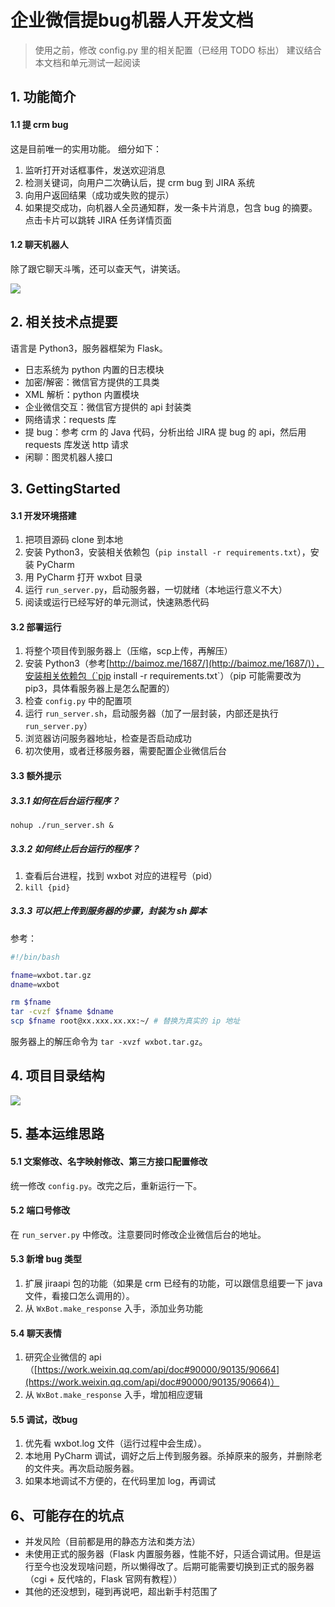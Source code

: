 # 企业微信提bug机器人开发文档

> 使用之前，修改 config.py 里的相关配置（已经用 TODO 标出）
> 建议结合本文档和单元测试一起阅读


## 1. 功能简介
#### 1.1 提 crm bug
这是目前唯一的实用功能。
细分如下：
1. 监听打开对话框事件，发送欢迎消息
2. 检测关键词，向用户二次确认后，提 crm bug 到 JIRA 系统
3. 向用户返回结果（成功或失败的提示）
4. 如果提交成功，向机器人全员通知群，发一条卡片消息，包含 bug 的摘要。点击卡片可以跳转 JIRA 任务详情页面
#### 1.2 聊天机器人
除了跟它聊天斗嘴，还可以查天气，讲笑话。

![](https://raw.githubusercontent.com/plough/wxbot/master/images/%E4%BC%81%E4%B8%9A%E5%BE%AE%E4%BF%A1%E6%8F%90bug%E6%9C%BA%E5%99%A8%E4%BA%BA%E5%8A%9F%E8%83%BD%E5%9B%BE.png)

## 2. 相关技术点提要
语言是 Python3，服务器框架为 Flask。
- 日志系统为 python 内置的日志模块
- 加密/解密：微信官方提供的工具类
- XML 解析：python 内置模块
- 企业微信交互：微信官方提供的 api 封装类
- 网络请求：requests 库
- 提 bug：参考 crm 的 Java 代码，分析出给 JIRA 提 bug 的 api，然后用 requests 库发送 http 请求
- 闲聊：图灵机器人接口

## 3. GettingStarted
#### 3.1 开发环境搭建
1. 把项目源码 clone 到本地
2. 安装 Python3，安装相关依赖包（`pip install -r requirements.txt`），安装 PyCharm
3. 用 PyCharm 打开 wxbot 目录
4. 运行 `run_server.py`，启动服务器，一切就绪（本地运行意义不大）
5. 阅读或运行已经写好的单元测试，快速熟悉代码
#### 3.2 部署运行
1. 将整个项目传到服务器上（压缩，scp上传，再解压）
2. 安装 Python3（参考[http://baimoz.me/1687/](http://baimoz.me/1687/)），安装相关依赖包（`pip install -r requirements.txt`）（pip 可能需要改为 pip3，具体看服务器上是怎么配置的）
3. 检查 `config.py` 中的配置项
4. 运行 `run_server.sh`，启动服务器（加了一层封装，内部还是执行 `run_server.py`）
5. 浏览器访问服务器地址，检查是否启动成功
6. 初次使用，或者迁移服务器，需要配置企业微信后台

#### 3.3 额外提示
##### 3.3.1 如何在后台运行程序？
`nohup ./run_server.sh &`
##### 3.3.2 如何终止后台运行的程序？
1. 查看后台进程，找到 wxbot 对应的进程号（pid）
2. `kill {pid}`
##### 3.3.3 可以把上传到服务器的步骤，封装为 sh 脚本
参考：
```bash
#!/bin/bash

fname=wxbot.tar.gz
dname=wxbot

rm $fname
tar -cvzf $fname $dname
scp $fname root@xx.xxx.xx.xx:~/ # 替换为真实的 ip 地址
```
服务器上的解压命令为 `tar -xvzf wxbot.tar.gz`。

## 4. 项目目录结构
![](https://raw.githubusercontent.com/plough/wxbot/master/images/%E5%BE%AE%E4%BF%A1%E6%9C%BA%E5%99%A8%E4%BA%BA%E9%A1%B9%E7%9B%AE%E7%BB%93%E6%9E%84%E5%9B%BE.png)

## 5. 基本运维思路
#### 5.1 文案修改、名字映射修改、第三方接口配置修改
统一修改 `config.py`。改完之后，重新运行一下。
#### 5.2 端口号修改
在 `run_server.py` 中修改。注意要同时修改企业微信后台的地址。
#### 5.3 新增 bug 类型
1. 扩展 jiraapi 包的功能（如果是 crm 已经有的功能，可以跟信息组要一下 java 文件，看接口怎么调用的）。
2. 从 `WxBot.make_response` 入手，添加业务功能
#### 5.4 聊天表情
1. 研究企业微信的 api（[https://work.weixin.qq.com/api/doc#90000/90135/90664](https://work.weixin.qq.com/api/doc#90000/90135/90664)）
2. 从 `WxBot.make_response` 入手，增加相应逻辑
#### 5.5 调试，改bug
1. 优先看 wxbot.log 文件（运行过程中会生成）。
2. 本地用 PyCharm 调试，调好之后上传到服务器。杀掉原来的服务，并删除老的文件夹。再次启动服务器。
3. 如果本地调试不方便的，在代码里加 log，再调试

## 6、可能存在的坑点
- 并发风险（目前都是用的静态方法和类方法）
- 未使用正式的服务器（Flask 内置服务器，性能不好，只适合调试用。但是运行至今也没发现啥问题，所以懒得改了。后期可能需要切换到正式的服务器（cgi + 反代啥的，Flask 官网有教程））
- 其他的还没想到，碰到再说吧，超出新手村范围了
